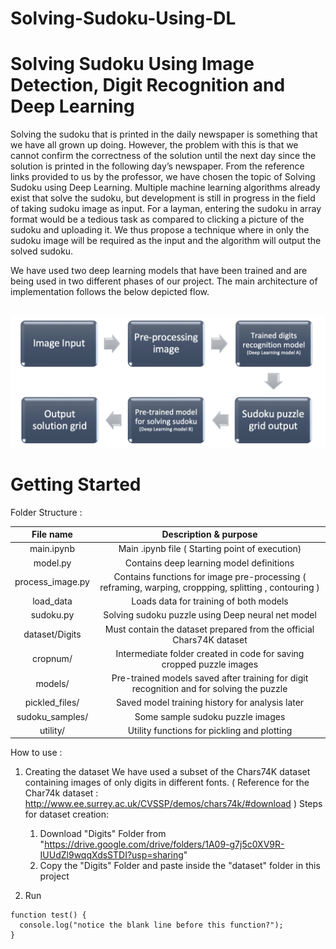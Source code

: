 # Solving-Sudoku-Using-DL
# Solving Sudoku Using Image Detection, Digit Recognition and Deep Learning

Solving the sudoku that is printed in the daily newspaper is something that we have all grown up doing. However, the problem with this is that we cannot confirm the correctness of the solution until the next day since the solution is printed in the following day’s newspaper. From the reference links provided to us by the professor, we have chosen the topic of Solving Sudoku using Deep Learning. Multiple machine learning algorithms already exist that solve the sudoku, but development is still in progress in the field of taking sudoku image as input. For a layman, entering the sudoku in array format would be a tedious task as compared to clicking a picture of the sudoku and uploading it. We thus propose a technique where in only the sudoku image will be required as the input and the algorithm will output the solved sudoku.

We have used two deep learning models that have been trained and are being used in two different phases of our project. The main architecture of implementation follows the below depicted flow.

 
![alt text](https://github.com/desainikita/Solving-Sudoku-Using-DL/blob/main/Screen%20Shot%202022-05-22%20at%209.43.36%20PM.png?raw=true)

# Getting Started

Folder Structure :

| File name | Description & purpose |
| :---: | :---: |
| main.ipynb | Main .ipynb file ( Starting point of execution) |
| model.py | Contains deep learning model definitions |
| process_image.py | Contains functions for image pre-processing ( reframing, warping, croppping, splitting , contouring ) |
| load_data | Loads data for training of both models |
| sudoku.py | Solving sudoku puzzle using Deep neural net model |
| dataset/Digits | Must contain the dataset prepared from the official Chars74K dataset |
| cropnum/ | Intermediate folder created in code for saving cropped puzzle images |
| models/ | Pre-trained models saved after training for digit recognition and for solving the puzzle|
| pickled_files/ | Saved model training history for analysis later |
| sudoku_samples/ | Some sample sudoku puzzle images |
| utility/ | Utility functions for pickling and plotting |


How to use :

1. Creating the dataset
    We have used a subset of the Chars74K dataset containing images of only digits in different fonts.
    ( Reference for the Char74k dataset : http://www.ee.surrey.ac.uk/CVSSP/demos/chars74k/#download )
    Steps for dataset creation:
    1) Download "Digits" Folder from "https://drive.google.com/drive/folders/1A09-g7j5c0XV9R-IUUdZl9wqqXdsSTDI?usp=sharing"
    2) Copy the "Digits" Folder and paste inside the "dataset" folder in this project
  
2. Run
```
function test() {
  console.log("notice the blank line before this function?");
}
```




